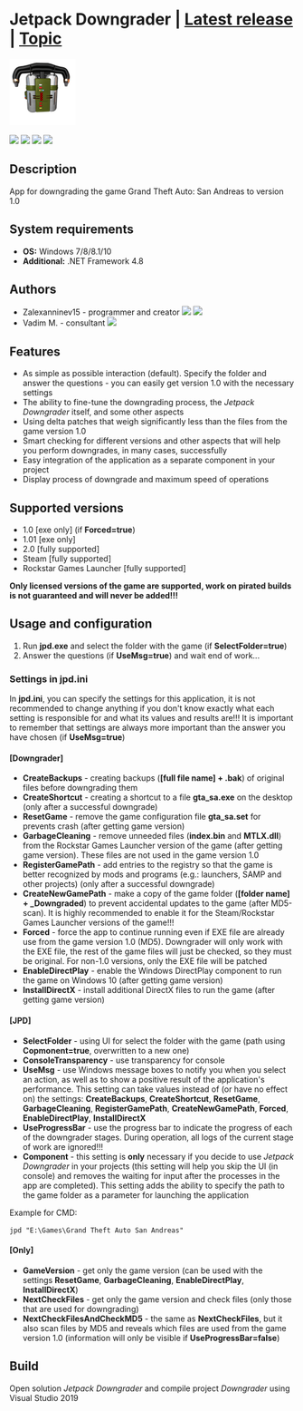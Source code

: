 # Jetpack Downgrader | [Latest release](https://github.com/Zalexanninev15/Jetpack-Downgrader/releases/latest) | [Topic](https://gtaforums.com/topic/969056-jetpack-downgrader)

![alt](https://github.com/Zalexanninev15/Jetpack-Downgrader/raw/dev/data/logo.png)

[![](https://img.shields.io/badge/OS-Windows-informational?logo=windows)](https://github.com/Zalexanninev15/Jetpack-Downgrader)
[![](https://img.shields.io/github/v/release/Zalexanninev15/Jetpack-Downgrader)](https://github.com/Zalexanninev15/Jetpack-Downgrader/releases/latest)
[![](https://img.shields.io/github/downloads/Zalexanninev15/Jetpack-Downgrader/total.svg)](https://github.com/Zalexanninev15/Jetpack-Downgrader/releases)
[![](https://img.shields.io/badge/license-MIT-blue.svg)](LICENSE)

## Description

App for downgrading the game Grand Theft Auto: San Andreas to version 1.0

## System requirements

* **OS:** Windows 7/8/8.1/10
* **Additional:** .NET Framework 4.8

## Authors

* Zalexanninev15 - programmer and creator [![](https://img.shields.io/badge/donate-QIWI-FF8C00.svg)](https://qiwi.com/n/ZALEXANNINEV15) [![](https://img.shields.io/badge/donate-YooMoney-8B3FFD.svg)](https://yoomoney.ru/to/410015106319420)
* Vadim M. - consultant [![](https://img.shields.io/badge/donate-Patreon-FF424D.svg)](https://www.patreon.com/NationalPepper)

## Features

* As simple as possible interaction (default). Specify the folder and answer the questions - you can easily get version 1.0 with the necessary settings
* The ability to fine-tune the downgrading process, the *Jetpack Downgrader* itself, and some other aspects
* Using delta patches that weigh significantly less than the files from the game version 1.0
* Smart checking for different versions and other aspects that will help you perform downgrades, in many cases, successfully
* Easy integration of the application as a separate component in your project
* Display process of downgrade and maximum speed of operations

## Supported versions

* 1.0 [exe only] (if **Forced=true**)
* 1.01 [exe only] 
* 2.0 [fully supported]
* Steam [fully supported]
* Rockstar Games Launcher [fully supported]

**Only licensed versions of the game are supported, work on pirated builds is not guaranteed and will never be added!!!**

## Usage and configuration

1. Run **jpd.exe** and select the folder with the game (if **SelectFolder=true**)
2. Answer the questions (if **UseMsg=true**) and wait end of work...

### Settings in jpd.ini

In **jpd.ini**, you can specify the settings for this application, it is not recommended to change anything if you don't know exactly what each setting is responsible for and what its values and results are!!! It is important to remember that settings are always more important than the answer you have chosen (if **UseMsg=true**)

#### [Downgrader]

* **CreateBackups** - creating backups (**[full file name] + .bak**) of original files before downgrading them
* **CreateShortcut** - creating a shortcut to a file **gta_sa.exe** on the desktop (only after a successful downgrade)
* **ResetGame** - remove the game configuration file **gta_sa.set** for prevents crash (after getting game version)
* **GarbageCleaning** - remove unneeded files (**index.bin** and **MTLX.dll**) from the Rockstar Games Launcher version of the game (after getting game version). These files are not used in the game version 1.0
* **RegisterGamePath** - add entries to the registry so that the game is better recognized by mods and programs (e.g.: launchers, SAMP and other projects) (only after a successful downgrade)
* **CreateNewGamePath** - make a copy of the game folder (**[folder name] + _Downgraded**) to prevent accidental updates to the game (after MD5-scan). It is highly recommended to enable it for the Steam/Rockstar Games Launcher versions of the game!!!
* **Forced** - force the app to continue running even if EXE file are already use from the game version 1.0 (MD5). Downgrader will only work with the EXE file, the rest of the game files will just be checked, so they must be original. For non-1.0 versions, only the EXE file will be patched
* **EnableDirectPlay** - enable the Windows DirectPlay component to run the game on Windows 10 (after getting game version)
* **InstallDirectX** - install additional DirectX files to run the game (after getting game version)

#### [JPD]

* **SelectFolder** - using UI for select the folder with the game (path using **Copmonent=true**, overwritten to a new one)
* **ConsoleTransparency** - use transparency for console
* **UseMsg** - use Windows message boxes to notify you when you select an action, as well as to show a positive result of the application's performance. This setting can take values instead of (or have no effect on) the settings: **CreateBackups**, **CreateShortcut**, **ResetGame**, **GarbageCleaning**, **RegisterGamePath**, **CreateNewGamePath**, **Forced**, **EnableDirectPlay**, **InstallDirectX** 
* **UseProgressBar** - use the progress bar to indicate the progress of each of the downgrader stages. During operation, all logs of the current stage of work are ignored!!!
* **Component** - this setting is **only** necessary if you decide to use *Jetpack Downgrader* in your projects (this setting will help you skip the UI (in console) and removes the waiting for input after the processes in the app are completed). This setting adds the ability to specify the path to the game folder as a parameter for launching the application

 Example for CMD: 

  ```shell
jpd "E:\Games\Grand Theft Auto San Andreas"
  ```

#### [Only]

* **GameVersion** - get only the game version (can be used with the settings **ResetGame**, **GarbageCleaning**, **EnableDirectPlay**, **InstallDirectX**)
* **NextCheckFiles** - get only the game version and check files (only those that are used for downgrading)
* **NextCheckFilesAndCheckMD5** - the same as **NextCheckFiles**, but it also scan files by MD5 and reveals which files are used from the game version 1.0 (information will only be visible if **UseProgressBar=false**)

## Build

Open solution *Jetpack Downgrader* and compile project *Downgrader* using Visual Studio 2019
